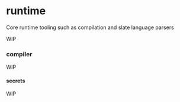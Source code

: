 # runtime

Core runtime tooling such as compilation and slate language parsers

WIP

### compiler

WIP

#### secrets

WIP



